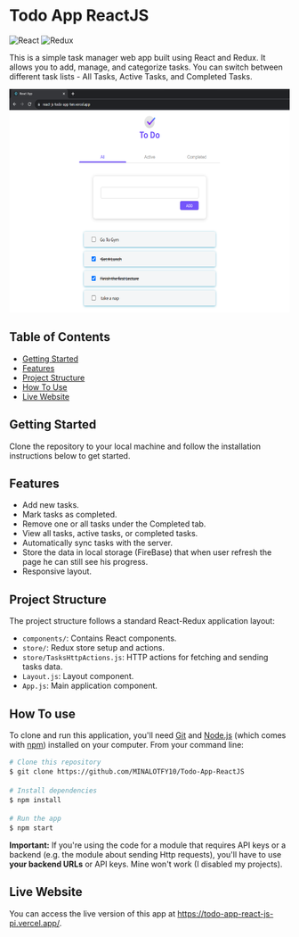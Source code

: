 # Todo App ReactJS

![React](https://img.shields.io/badge/React-18.0.0-blue)
![Redux](https://img.shields.io/badge/Redux-4.1.0-green)

This is a simple task manager web app built using React and Redux. It allows you to add, manage, and categorize tasks. You can switch between different task lists - All Tasks, Active Tasks, and Completed Tasks.
<div align="center">
  <img src="./App Screenshots/one.png" alt="Application Screenshot" height="400">
</div>


## Table of Contents
- [Getting Started](#getting-started)
- [Features](#features)
- [Project Structure](#project-structure)
- [How To Use](#how-to-use)
- [Live Website](#live-website)

## Getting Started
Clone the repository to your local machine and follow the installation instructions below to get started.

## Features
- Add new tasks.
- Mark tasks as completed.
- Remove one or all tasks under the Completed tab.
- View all tasks, active tasks, or completed tasks.
- Automatically sync tasks with the server.
- Store the data in local storage (FireBase) that when user refresh the page he can still see his progress.
- Responsive layout.

## Project Structure
The project structure follows a standard React-Redux application layout:

- `components/`: Contains React components.
- `store/`: Redux store setup and actions.
- `store/TasksHttpActions.js`: HTTP actions for fetching and sending tasks data.
- `Layout.js`: Layout component.
- `App.js`: Main application component.

## How To use
<!-- For example: -->

To clone and run this application, you'll need [Git](https://git-scm.com) and [Node.js](https://nodejs.org/en/download/) (which comes with [npm](http://npmjs.com)) installed on your computer. From your command line:

```bash
# Clone this repository
$ git clone https://github.com/MINALOTFY10/Todo-App-ReactJS

# Install dependencies
$ npm install

# Run the app
$ npm start
```

**Important:** If you're using the code for a module that requires API keys or a backend (e.g. the module about sending Http requests), you'll have to use **your backend URLs** or API keys. Mine won't work (I disabled my projects).

## Live Website
You can access the live version of this app at https://todo-app-react-js-pi.vercel.app/.
